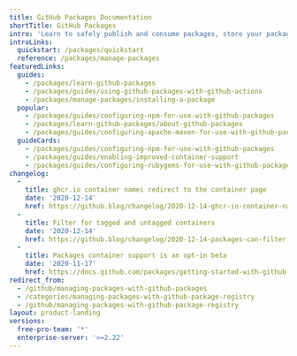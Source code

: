 ```yaml
---
title: GitHub Packages Documentation
shortTitle: GitHub Packages
intro: 'Learn to safely publish and consume packages, store your packages alongside your code, and share your packages privately with your team or publicly with the open source community. You can also automate your packages with {% data variables.product.prodname_actions %}.'
introLinks:
  quickstart: /packages/quickstart
  reference: /packages/manage-packages
featuredLinks:
  guides:
    - /packages/learn-github-packages
    - /packages/guides/using-github-packages-with-github-actions
    - /packages/manage-packages/installing-a-package
  popular:
    - /packages/guides/configuring-npm-for-use-with-github-packages
    - /packages/learn-github-packages/about-github-packages
    - /packages/guides/configuring-apache-maven-for-use-with-github-packages
  guideCards:
    - /packages/guides/configuring-npm-for-use-with-github-packages
    - /packages/guides/enabling-improved-container-support
    - /packages/guides/configuring-rubygems-for-use-with-github-packages
changelog:
  - 
    title: ghcr.io container names redirect to the container page
    date: '2020-12-14'
    href: https://github.blog/changelog/2020-12-14-ghcr-io-container-names-redirect-to-the-container-page/
  - 
    title: Filter for tagged and untagged containers
    date: '2020-12-14'
    href: https://github.blog/changelog/2020-12-14-packages-can-filter-for-tagged-and-untagged-containers/
  - 
    title: Packages container support is an opt-in beta
    date: '2020-11-17'
    href: https://docs.github.com/packages/getting-started-with-github-container-registry/enabling-improved-container-support
redirect_from:
  - /github/managing-packages-with-github-packages
  - /categories/managing-packages-with-github-package-registry
  - /github/managing-packages-with-github-package-registry
layout: product-landing
versions:
  free-pro-team: '*'
  enterprise-server: '>=2.22'
---
```


<!-- {% link_with_intro /quickstart %}  -->
<!-- {% link_with_intro /guides %} -->
<!-- {% link_with_intro /learn-github-packages %} -->
<!-- {% link_with_intro /manage-packages %} -->
